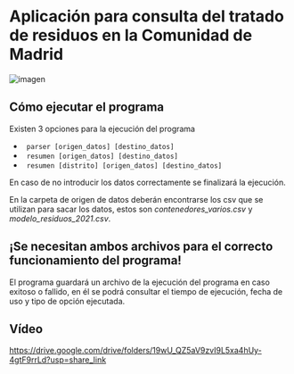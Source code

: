 # Aplicación para consulta del tratado de residuos en la Comunidad de Madrid

![imagen](https://github.com/IvanAzagraTroya/AD_P01_Residuos/blob/565387ac6bb8b997785c5fcd66c0c6bba3e7b161/image/image.png)

## Cómo ejecutar el programa

Existen 3 opciones para la ejecución del programa

- ` parser [origen_datos] [destino_datos]`
- ` resumen [origen_datos] [destino_datos]`
- ` resumen [distrito] [origen_datos] [destino_datos]`

En caso de no introducir los datos correctamente se finalizará la ejecución.

En la carpeta de origen de datos deberán encontrarse los csv que se utilizan para sacar los datos, estos son _contenedores_varios.csv_ y _modelo_residuos_2021.csv_.

## **¡Se necesitan ambos archivos para el correcto funcionamiento del programa!**

El programa guardará un archivo de la ejecución del programa en caso exitoso o fallido, en él se podrá consultar el tiempo de ejecución, fecha de uso y tipo de opción ejecutada.

## Vídeo
https://drive.google.com/drive/folders/19wU_QZ5aV9zvI9L5xa4hUy-4gtF9rrLd?usp=share_link
